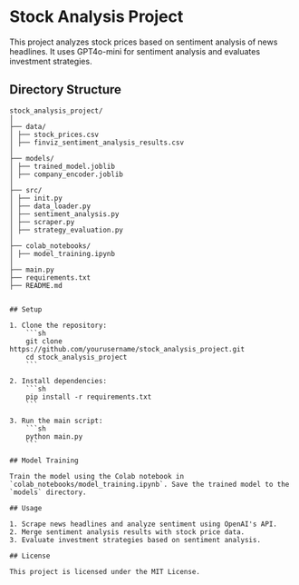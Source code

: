 # Stock Analysis Project

This project analyzes stock prices based on sentiment analysis of news headlines. It uses GPT4o-mini for sentiment analysis and evaluates investment strategies.

## Directory Structure
```
stock_analysis_project/
│
├── data/
│ ├── stock_prices.csv
│ ├── finviz_sentiment_analysis_results.csv
│
├── models/
│ ├── trained_model.joblib
│ ├── company_encoder.joblib
│
├── src/
│ ├── init.py
│ ├── data_loader.py
│ ├── sentiment_analysis.py
│ ├── scraper.py
│ ├── strategy_evaluation.py
│
├── colab_notebooks/
│ ├── model_training.ipynb
│
├── main.py
├── requirements.txt
├── README.md


## Setup

1. Clone the repository:
    ```sh
    git clone https://github.com/yourusername/stock_analysis_project.git
    cd stock_analysis_project
    ```

2. Install dependencies:
    ```sh
    pip install -r requirements.txt
    ```

3. Run the main script:
    ```sh
    python main.py
    ```

## Model Training

Train the model using the Colab notebook in `colab_notebooks/model_training.ipynb`. Save the trained model to the `models` directory.

## Usage

1. Scrape news headlines and analyze sentiment using OpenAI's API.
2. Merge sentiment analysis results with stock price data.
3. Evaluate investment strategies based on sentiment analysis.

## License

This project is licensed under the MIT License.
